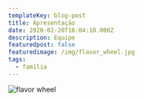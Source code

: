 ```yaml
---
templateKey: blog-post
title: Apresentação
date: 2020-02-20T16:04:10.000Z
description: Equipe
featuredpost: false
featuredimage: /img/flavor_wheel.jpg
tags:
  - família
---
```

![flavor wheel](/img/flavor_wheel.jpg)
